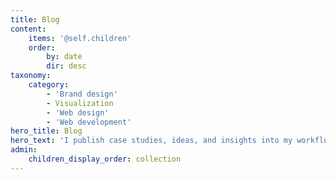 ```yaml
---
title: Blog
content:
    items: '@self.children'
    order:
        by: date
        dir: desc
taxonomy:
    category:
        - 'Brand design'
        - Visualization
        - 'Web design'
        - 'Web development'
hero_title: Blog
hero_text: 'I publish case studies, ideas, and insights into my workflow, within the creative fields of brand design, development, and visualization.'
admin:
    children_display_order: collection
---
```


